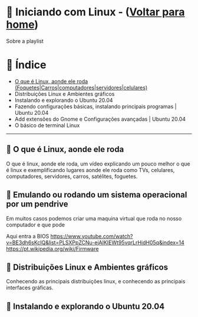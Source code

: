 # 📃 Iniciando com Linux - ([Voltar para home](https://github.com/devsp011/canal-youtube))

Sobre a playlist

# 📌 Índice

* [O que é Linux, aonde ele roda (Foquetes|Carros|computadores|servidores|celulares)](#)
* Distribuições Linux e Ambientes gráficos
* Instalando e explorando o Ubuntu 20.04
* Fazendo configurações básicas, instalando principais programas | Ubuntu 20.04
* Add extensões do Gnome e Configurações avançadas | Ubuntu 20.04
* O básico de terminal Linux

---

## 🎥 O que é Linux, aonde ele roda

O que é linux, aonde ele roda, um vídeo explicando um pouco melhor o que é linux e exemplificando lugares aonde ele roda como TVs, celulares, computadores, servidores, carros, satélites, foguetes.

## 🎥 Emulando ou rodando um sistema operacional por um pendrive

Em muitos casos podemos criar uma maquina virtual que roda no nosso computador e que pode 

Aqui entra a BIOS 
https://www.youtube.com/watch?v=BE3dh6sKclQ&list=PLSXPpZCNu-ejAIKIEWt95vqrLrHidH05q&index=14
https://pt.wikipedia.org/wiki/Firmware

## 🎥 Distribuições Linux e Ambientes gráficos

Conhecendo as principais distribuições linux, e conhecendo as principais interfaces gráficas.

## 🎥 Instalando e explorando o Ubuntu 20.04
